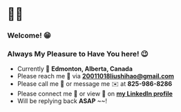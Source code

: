 # :technologist:
###  Welcome! :grin:
### Always My Pleasure to Have You here! :wink: 

- Currently :round_pushpin: **Edmonton, Alberta, Canada**
- Please reach me :e-mail: via **20011018liushihao@gmail.com**
- Please call me :calling: or message me :envelope: at **825-986-8286**
- Please connect me :handshake: or view :eyes: on [**my LinkedIn profile**](https://www.linkedin.com/in/michael-liu-lsh20011018/)
- Will be replying back **ASAP** ~~!


